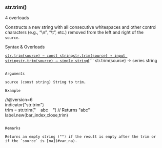 ### str.trim()

4 overloads

Constructs a new string with all consecutive whitespaces and other control characters (e.g., “\n”, “\t”, etc.) removed from the left and right of the `source`.

Syntax & Overloads

[```
str.trim(source) → const string
```](#fun_str.trim-0)[```
str.trim(source) → input string
```](#fun_str.trim-1)[```
str.trim(source) → simple string
```](#fun_str.trim-2)[```
str.trim(source) → series string
```](#fun_str.trim-3)

Arguments

source (const string) String to trim.

Example

```
//@version=6  
indicator("str.trim")  
trim = str.trim("    abc    ") // Returns "abc"  
label.new(bar_index,close,trim)
```

Remarks

Returns an empty string ("") if the result is empty after the trim or if the `source` is [na](#var_na).
